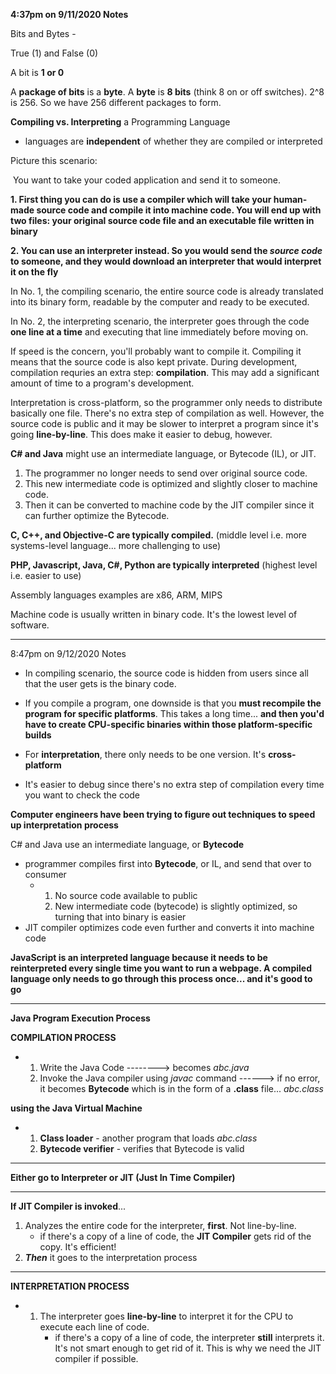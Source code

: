 **4:37pm on 9/11/2020 Notes**

Bits and Bytes -

True (1) and False (0)

A bit is **1 or 0**

A **package of bits** is a **byte**. A **byte** is **8 bits** (think 8 on or off switches). 2^8 is 256. So we have 256 different packages to form. 



**Compiling vs. Interpreting** a Programming Language

- languages are **independent** of whether they are compiled or interpreted

Picture this scenario:

​	You want to take your coded application and send it to someone.

**1. First thing you can do is use a compiler which will take your human-made source code and compile it into machine code. You will end up with two files: your original source code file and an executable file written in binary**

**2. You can use an interpreter instead. So you would send the *source code* to someone, and they would download an interpreter that would interpret it on the fly**

In No. 1, the compiling scenario, the entire source code is already translated into its binary form, readable by the computer and ready to be executed. 

In No. 2, the interpreting scenario, the interpreter goes through the code **one line at a time** and executing that line immediately before moving on.

If speed is the concern, you'll probably want to compile it. Compiling it means that the source code is also kept private. During development, compilation requries an extra step: **compilation**. This may add a significant amount of time to a program's development.

Interpretation is cross-platform, so the programmer only needs to distribute basically one file. There's no extra step of compilation as well. However, the source code is public and it may be slower to interpret a program since it's going **line-by-line**. This does make it easier to debug, however.

**C# and Java** might use an intermediate language, or Bytecode (IL), or JIT.

1. The programmer no longer needs to send over original source code.
2. This new intermediate code is optimized and slightly closer to machine code.
3. Then it can be converted to machine code by the JIT compiler since it can further optimize the Bytecode.

**C, C++, and Objective-C are typically compiled.** (middle level i.e. more systems-level language... more challenging to use)

**PHP, Javascript, Java, C#, Python are typically interpreted** (highest level i.e. easier to use)

Assembly languages examples are x86, ARM, MIPS

Machine code is usually written in binary code. It's the lowest level of software. 

------

8:47pm  on 9/12/2020 Notes

- In compiling scenario, the source code is hidden from users since all that the user gets is the binary code.
- If you compile a program, one downside is that you **must recompile the program for specific platforms**. This takes a long time... **and then you'd have to create CPU-specific binaries within those platform-specific builds**

- For **interpretation**, there only needs to be one version. It's **cross-platform**
- It's easier to debug since there's no extra step of compilation every time you want to check the code

**Computer engineers have been trying to figure out techniques to speed up interpretation process**



C# and Java use an intermediate language, or **Bytecode**

- programmer compiles first into **Bytecode**, or IL, and send that over to consumer
  - 1. No source code available to public
    2. New intermediate code (bytecode) is slightly optimized, so turning that into binary is easier
- JIT compiler optimizes code even further and converts it into machine code



**JavaScript is an interpreted language because it needs to be reinterpreted every single time you want to run a webpage. A compiled language only needs to go through this process once... and it's good to go**

-----

**Java Program Execution Process**

**COMPILATION PROCESS**

- 1. Write the Java Code --------> becomes *abc.java*
  2. Invoke the Java compiler using *javac* command ------> if no error, it becomes **Bytecode** which is in the form of a **.class** file... *abc.class*

**using the Java Virtual Machine**

- 1. **Class loader** - another program that loads *abc.class* 
  2. **Bytecode verifier** - verifies that Bytecode is valid

----

**Either go to Interpreter or JIT (Just In Time Compiler)**

----

**If JIT Compiler is invoked**...

1. Analyzes the entire code for the interpreter, **first**. Not line-by-line.
   - if there's a copy of a line of code, the **JIT Compiler** gets rid of the copy. It's efficient!
2. ***Then*** it goes to the interpretation process

----

**INTERPRETATION PROCESS**

- 1. The interpreter goes **line-by-line** to interpret it for the CPU to execute each line of code.
     - if there's a copy of a line of code, the interpreter **still** interprets it. It's not smart enough to get rid of it. This is why we need the JIT compiler if possible.

 
